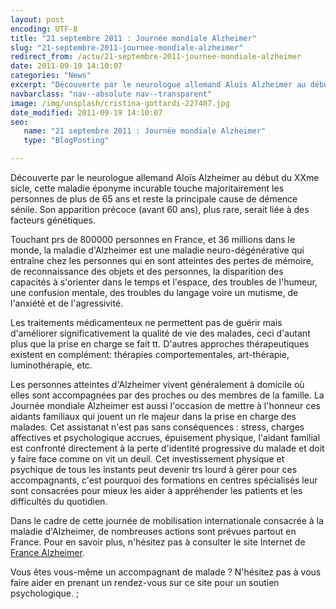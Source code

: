 ```yaml
---
layout: post
encoding: UTF-8
title: "21 septembre 2011 : Journée mondiale Alzheimer"
slug: "21-septembre-2011-journee-mondiale-alzheimer"
redirect_from: /actu/21-septembre-2011-journee-mondiale-alzheimer
date: 2011-09-19 14:10:07
categories: "News"
excerpt: "Découverte par le neurologue allemand Aloïs Alzheimer au début du XXme sicle, cette maladie éponyme incurable touche majoritairement les personnes de plus de 65 ans et reste la principale cause de démence sénile. Son apparition précoce (avant 60 ans), plus rare, serait liée à des facteurs génétiques."
navbarclass: "nav--absolute nav--transparent"
image: /img/unsplash/cristina-gottardi-227407.jpg
date_modified: 2011-09-19 14:10:07
seo:
   name: "21 septembre 2011 : Journée mondiale Alzheimer"
   type: "BlogPosting"

---
```

Découverte par le neurologue allemand Aloïs Alzheimer au début du XXme sicle, cette maladie éponyme incurable touche majoritairement les personnes de plus de 65 ans et reste la principale cause de démence sénile. Son apparition précoce (avant 60 ans), plus rare, serait liée à des facteurs génétiques.
  
Touchant prs de 800000 personnes en France, et 36 millions dans le monde, la maladie d'Alzheimer est une maladie neuro-dégénérative qui entraîne chez les personnes qui en sont atteintes des pertes de mémoire, de reconnaissance des objets et des personnes, la disparition des capacités à s'orienter dans le temps et l'espace, des troubles de l'humeur, une confusion mentale, des troubles du langage voire un mutisme, de l'anxiété et de l'agressivité.   
  
Les traitements médicamenteux ne permettent pas de guérir mais d'améliorer significativement la qualité de vie des malades, ceci d'autant plus que la prise en charge se fait tt. D'autres approches thérapeutiques existent en complément: thérapies comportementales, art-thérapie, luminothérapie, etc.  
  
Les personnes atteintes d'Alzheimer vivent généralement à domicile où elles sont accompagnées par des proches ou des membres de la famille. La Journée mondiale Alzheimer est aussi l'occasion de mettre à l'honneur ces aidants familiaux qui jouent un rle majeur dans la prise en charge des malades. Cet assistanat n'est pas sans conséquences : stress, charges affectives et psychologique accrues, épuisement physique, l'aidant familial est confronté directement à la perte d'identité progressive du malade et doit y faire face comme on vit un deuil. Cet investissement physique et psychique de tous les instants peut devenir trs lourd à gérer pour ces accompagnants, c'est pourquoi des formations en centres spécialisés leur sont consacrées pour mieux les aider à appréhender les patients et les difficultés du quotidien.  
  
Dans le cadre de cette journée de mobilisation internationale consacrée à la maladie d'Alzheimer, de nombreuses actions sont prévues partout en France. Pour en savoir plus, n'hésitez pas à consulter le site Internet de [France Alzheimer](http://www.francealzheimer.org).  
  
Vous êtes vous-même un accompagnant de malade ? N'hésitez pas à vous faire aider en prenant un rendez-vous sur ce site pour un soutien psychologique.   ;